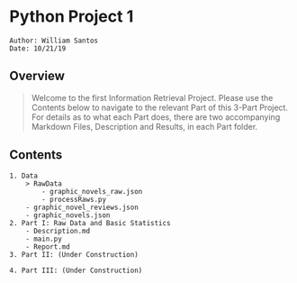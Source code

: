 # Python Project 1

    Author: William Santos
    Date: 10/21/19

## Overview

> Welcome to the first Information Retrieval Project. Please use the Contents below to navigate to the relevant Part of this 3-Part Project. For details as to what each Part does, there are two accompanying Markdown Files, Description and Results, in each Part folder.

## Contents

    1. Data
        > RawData
            - graphic_novels_raw.json
            - processRaws.py
        - graphic_novel_reviews.json
        - graphic_novels.json 
    2. Part I: Raw Data and Basic Statistics
        - Description.md
        - main.py
        - Report.md
    3. Part II: (Under Construction)

    4. Part III: (Under Construction)
